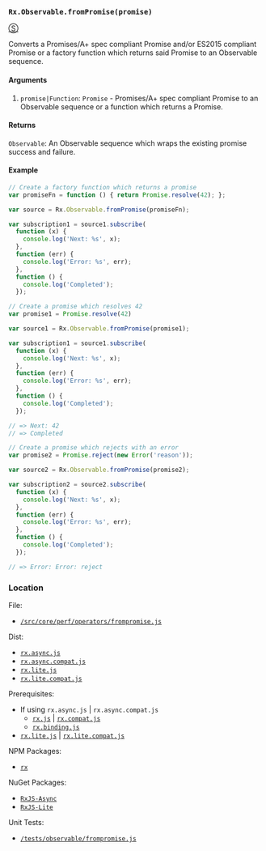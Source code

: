 ### `Rx.Observable.fromPromise(promise)`
[&#x24C8;](https://github.com/Reactive-Extensions/RxJS/blob/master/src/core/linq/observable/frompromise.js "View in source")

Converts a Promises/A+ spec compliant Promise and/or ES2015 compliant Promise or a factory function which returns said Promise to an Observable sequence.

#### Arguments
1. `promise|Function`: `Promise` - Promises/A+ spec compliant Promise to an Observable sequence or a function which returns a Promise.

#### Returns
`Observable`: An Observable sequence which wraps the existing promise success and failure.

#### Example
```js
// Create a factory function which returns a promise
var promiseFn = function () { return Promise.resolve(42); };

var source = Rx.Observable.fromPromise(promiseFn);

var subscription1 = source1.subscribe(
  function (x) {
    console.log('Next: %s', x);
  },
  function (err) {
    console.log('Error: %s', err);
  },
  function () {
    console.log('Completed');
  });

// Create a promise which resolves 42
var promise1 = Promise.resolve(42)

var source1 = Rx.Observable.fromPromise(promise1);

var subscription1 = source1.subscribe(
  function (x) {
    console.log('Next: %s', x);
  },
  function (err) {
    console.log('Error: %s', err);
  },
  function () {
    console.log('Completed');
  });

// => Next: 42
// => Completed

// Create a promise which rejects with an error
var promise2 = Promise.reject(new Error('reason'));

var source2 = Rx.Observable.fromPromise(promise2);

var subscription2 = source2.subscribe(
  function (x) {
    console.log('Next: %s', x);
  },
  function (err) {
    console.log('Error: %s', err);
  },
  function () {
    console.log('Completed');
  });

// => Error: Error: reject
```

### Location

File:
- [`/src/core/perf/operators/frompromise.js`](https://github.com/Reactive-Extensions/RxJS/blob/master/src/core/perf/operators/frompromise.js)

Dist:
- [`rx.async.js`](https://github.com/Reactive-Extensions/RxJS/blob/master/dist/rx.async.js)
- [`rx.async.compat.js`](https://github.com/Reactive-Extensions/RxJS/blob/master/dist/rx.async.compat.js)
- [`rx.lite.js`](https://github.com/Reactive-Extensions/RxJS/blob/master/dist/rx.lite.js)
- [`rx.lite.compat.js`](https://github.com/Reactive-Extensions/RxJS/blob/master/dist/rx.lite.compat.js)

Prerequisites:
- If using `rx.async.js` | `rx.async.compat.js`
    - [`rx.js`](https://github.com/Reactive-Extensions/RxJS/blob/master/dist/rx.js) | [`rx.compat.js`](https://github.com/Reactive-Extensions/RxJS/blob/master/dist/rx.compat.js)
    - [`rx.binding.js`](https://github.com/Reactive-Extensions/RxJS/blob/master/dist/rx.binding.js)
- [`rx.lite.js`](https://github.com/Reactive-Extensions/RxJS/blob/master/dist/rx.js) | [`rx.lite.compat.js`](https://github.com/Reactive-Extensions/RxJS/blob/master/dist/rx.lite.compat.js)

NPM Packages:
- [`rx`](https://www.npmjs.org/package/rx)

NuGet Packages:
- [`RxJS-Async`](http://www.nuget.org/packages/RxJS-Async)
- [`RxJS-Lite`](http://www.nuget.org/packages/RxJS-Lite/)

Unit Tests:
- [`/tests/observable/frompromise.js`](https://github.com/Reactive-Extensions/RxJS/blob/master/tests/observable/frompromise.js)
